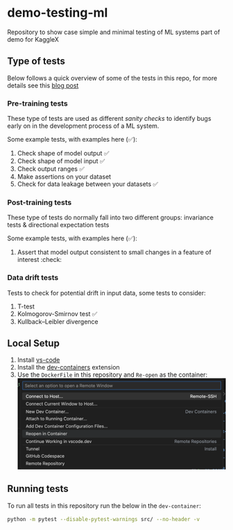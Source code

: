 # demo-testing-ml
Repository to show case simple and minimal testing of ML systems part of demo for KaggleX

## Type of tests
Below follows a quick overview of some of the tests in this repo, for more details see this [blog post](https://dswithmac.com/posts/testing-ml/)

### Pre-training tests
These type of tests are used as different *sanity checks* to identify bugs early on in the development process of a ML system.

Some example tests, with examples here (✅):
1. Check shape of model output ✅
2. Check shape of model input ✅
3. Check output ranges ✅
4. Make assertions on your dataset
5. Check for data leakage between your datasets ✅

### Post-training tests
These type of tests do normally fall into two different groups: invariance tests & directional expectation tests

Some example tests, with examples here (✅):
1. Assert that model output consistent to small changes in a feature of interest :check:

### Data drift tests
Tests to check for potential drift in input data, some tests to consider:
1. T-test
2. Kolmogorov-Smirnov test ✅
3. Kullback–Leibler divergence

## Local Setup
1. Install [vs-code](https://code.visualstudio.com/download)
2. Install the [dev-containers](https://code.visualstudio.com/docs/devcontainers/tutorial) extension
3. Use the `DockerFile` in this repository and `Re-open` as the container: 
![Open dev container](image.png)

## Running tests
To run all tests in this repository run the below in the `dev-container`:
```sh
python -m pytest --disable-pytest-warnings src/ --no-header -v
```